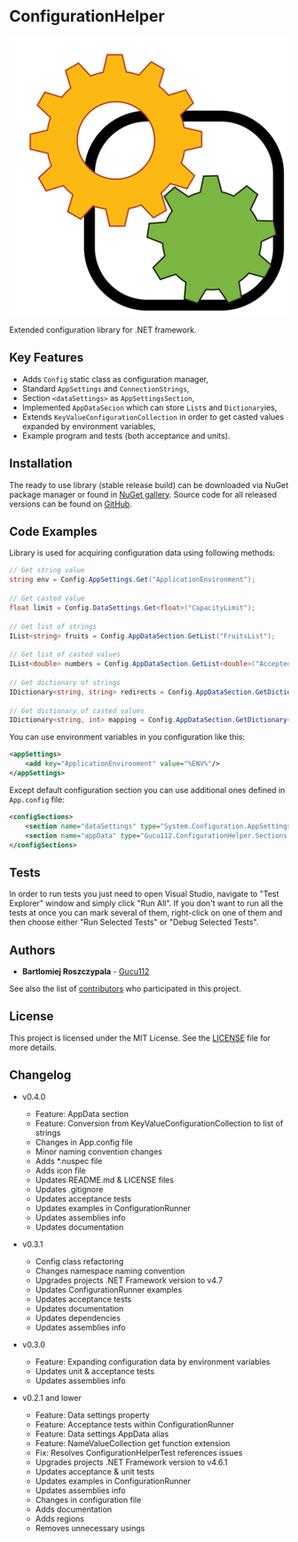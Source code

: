 # ConfigurationHelper

![ConfigurationHelper](http://github.com/gucu112/ConfigurationHelper/raw/master/ConfigurationHelperIcon.svg)

Extended configuration library for .NET framework.

## Key Features

- Adds `Config` static class as configuration manager,
- Standard `AppSettings` and `ConnectionStrings`,
- Section `<dataSettings>` as `AppSettingsSection`,
- Implemented `AppDataSecion` which can store `List`s and `Dictionary`ies,
- Extends `KeyValueConfigurationCollection` in order to get casted values expanded by environment variables,
- Example program and tests (both acceptance and units).

## Installation

The ready to use library (stable release build) can be downloaded via NuGet package manager or found in [NuGet gallery](https://www.nuget.org/packages/ConfigurationHelper). Source code for all released versions can be found on [GitHub](https://github.com/gucu112/ConfigurationHelper/releases).

## Code Examples

Library is used for acquiring configuration data using following methods:
```csharp
// Get string value
string env = Config.AppSettings.Get("ApplicationEnvironment");

// Get casted value
float limit = Config.DataSettings.Get<float>("CapacityLimit");

// Get list of strings
IList<string> fruits = Config.AppDataSection.GetList("FruitsList");

// Get list of casted values
IList<double> numbers = Config.AppDataSection.GetList<double>("AcceptedNumbers");

// Get dictionary of strings
IDictionary<string, string> redirects = Config.AppDataSection.GetDictionary("RedirectionTable");

// Get dictionary of casted values
IDictionary<string, int> mapping = Config.AppDataSection.GetDictionary<int>("WordToNumberMapping");

```

You can use environment variables in you configuration like this:
```xml
<appSettings>
    <add key="ApplicationEnvironment" value="%ENV%"/>
</appSettings>
```

Except default configuration section you can use additional ones defined in `App.config` file:
```xml
<configSections>
    <section name="dataSettings" type="System.Configuration.AppSettingsSection"/>
    <section name="appData" type="Gucu112.ConfigurationHelper.Sections.AppData.AppDataSection, ConfigurationHelper"/>
</configSections>
```

## Tests

In order to run tests you just need to open Visual Studio, navigate to "Test Explorer" window and simply click "Run All". If you don't want to run all the tests at once you can mark several of them, right-click on one of them and then choose either "Run Selected Tests" or "Debug Selected Tests".

## Authors

- **Bartlomiej Roszczypala** - [Gucu112](https://github.com/Gucu112)

See also the list of [contributors](https://github.com/Gucu112/ConfigurationHelper/contributors) who participated in this project.

## License

This project is licensed under the MIT License. See the [LICENSE](LICENSE) file for more details.

## Changelog

- v0.4.0
  - Feature: AppData section
  - Feature: Conversion from KeyValueConfigurationCollection to list of strings
  - Changes in App.config file
  - Minor naming convention changes
  - Adds *.nuspec file
  - Adds icon file
  - Updates README.md & LICENSE files
  - Updates .gitignore
  - Updates acceptance tests
  - Updates examples in ConfigurationRunner
  - Updates assemblies info
  - Updates documentation

- v0.3.1
  - Config class refactoring
  - Changes namespace naming convention
  - Upgrades projects .NET Framework version to v4.7
  - Updates ConfigurationRunner examples
  - Updates acceptance tests
  - Updates documentation
  - Updates dependencies
  - Updates assemblies info

- v0.3.0
  - Feature: Expanding configuration data by environment variables 
  - Updates unit & acceptance tests 
  - Updates assemblies info

- v0.2.1 and lower
  - Feature: Data settings property
  - Feature: Acceptance tests within ConfigurationRunner
  - Feature: Data settings AppData alias
  - Feature: NameValueCollection get function extension
  - Fix: Resolves ConfigurationHelperTest references issues
  - Upgrades projects .NET Framework version to v4.6.1
  - Updates acceptance & unit tests
  - Updates examples in ConfigurationRunner
  - Updates assemblies info
  - Changes in configuration file
  - Adds documentation
  - Adds regions
  - Removes unnecessary usings